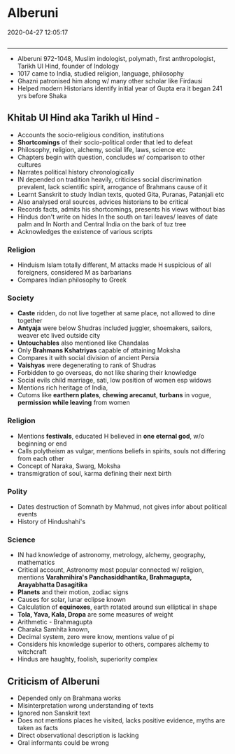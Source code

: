 # Alberuni
2020-04-27 12:05:17

```toc
```
---
-   Alberuni 972-1048, Muslim indologist, polymath, first anthropologist, Tarikh Ul Hind, founder of Indology
-   1017 came to India, studied religion, language, philosophy
-   Ghazni patronised him along w/ many other scholar like Firdausi
-   Helped modern Historians identify initial year of Gupta era it began 241 yrs before Shaka

## Khitab Ul Hind aka Tarikh ul Hind -
-   Accounts the socio-religious condition, institutions
-   **Shortcomings** of their socio-political order that led to defeat
-   Philosophy, religion, alchemy, social life, laws, science etc
-   Chapters begin with question, concludes w/ comparison to other cultures
-   Narrates political history chronologically
-   IN depended on tradition heavily, criticises social discrimination prevalent, lack scientific spirit, arrogance of Brahmans cause of it
-   Learnt Sanskrit to study Indian texts, quoted Gita, Puranas, Patanjali etc
-   Also analysed oral sources, advices historians to be critical
-   Records facts, admits his shortcomings, presents his views without bias
-   Hindus don't write on hides In the south on tari leaves/ leaves of date palm and In North and Central India on the bark of tuz tree
-    Acknowledges the  existence of various scripts

###    Religion
-   Hinduism Islam totally different, M attacks made H suspicious of all foreigners, considered M as barbarians
-   Compares Indian philosophy to Greek

### Society
-   **Caste** ridden, do not live together at same place, not allowed to dine together
-   **Antyaja** were below Shudras included juggler, shoemakers, sailors, weaver etc lived outside city
-   **Untouchables** also mentioned like Chandalas
-   Only **Brahmans Kshatriyas** capable of attaining Moksha
-   Compares it with social division of ancient Persia
-   **Vaishyas** were degenerating to rank of Shudras
-   Forbidden to go overseas, do not like sharing their knowledge
-   Social evils child marriage, sati, low position of women esp widows
-   Mentions rich heritage of India,
-   Cutoms like **earthern plates**, **chewing arecanut**, **turbans** in vogue, **permission while leaving** from women

### Religion
-   Mentions **festivals**, educated H believed in **one eternal god**, w/o beginning or end
-   Calls polytheism as vulgar, mentions beliefs in spirits, souls not differing from each other
-   Concept of Naraka, Swarg, Moksha
-   transmigration of soul, karma defining their next birth
 
### Polity
-   Dates destruction of Somnath by Mahmud, not gives infor about political events
-   History of Hindushahi's

### **Science**
-   IN had knowledge of astronomy, metrology, alchemy, geography, mathematics
-   Critical account, Astronomy most popular connected w/ religion, mentions **Varahmihira's Panchasiddhantika, Brahmagupta, Arayabhatta Dasagitika**
-   **Planets** and their motion, zodiac signs
-   Causes for solar, lunar eclipse known
-   Calculation of **equinoxes**, earth rotated around sun elliptical in shape
-   **Tola, Yava, Kala, Dropa** are some measures of weight
-   Arithmetic - Brahmagupta
-   Charaka Samhita known,
-   Decimal system, zero were know, mentions value of pi
-   Considers his knowledge superior to others, compares alchemy to witchcraft
-   Hindus are haughty, foolish, superiority complex

## Criticism of Alberuni
-   Depended only on Brahmana works
-   Misinterpretation wrong understanding of texts
-   Ignored non Sanskrit text
-   Does not mentions places he visited, lacks positive evidence, myths are taken as facts
-   Direct observational description is lacking
-   Oral informants could be wrong




